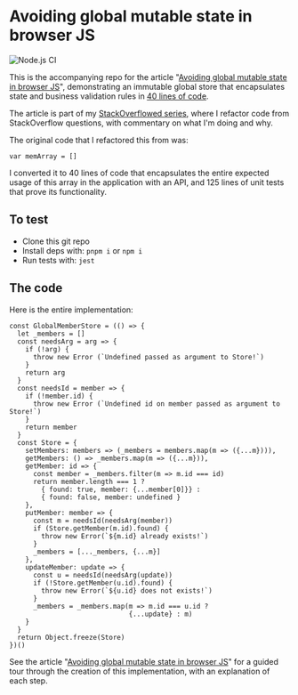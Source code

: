 # Avoiding global mutable state in browser JS

![Node.js CI](https://github.com/jwulf/immutable-global-store/workflows/Node.js%20CI/badge.svg)

This is the accompanying repo for the article "[Avoiding global mutable state in browser JS](https://www.joshwulf.com/blog/2020/02/avoid-global-state/)", demonstrating an immutable global store that encapsulates state and business validation rules in [40 lines of code](test.spec.js).

The article is part of my [StackOverflowed series](https://www.joshwulf.com/categories/stackoverflowed/), where I refactor code from StackOverflow questions, with commentary on what I'm doing and why.

The original code that I refactored this from was:

```
var memArray = []
```

I converted it to 40 lines of code that encapsulates the entire expected usage of this array in the application with an API, and 125 lines of unit tests that prove its functionality.

## To test

* Clone this git repo
* Install deps with: `pnpm i` or `npm i`
* Run tests with: `jest`

## The code

Here is the entire implementation:

```
const GlobalMemberStore = (() => {
  let _members = []
  const needsArg = arg => {
    if (!arg) {
      throw new Error (`Undefined passed as argument to Store!`)
    }
    return arg
  }
  const needsId = member => {
    if (!member.id) {
      throw new Error (`Undefined id on member passed as argument to Store!`)
    }
    return member
  }
  const Store = {
    setMembers: members => (_members = members.map(m => ({...m}))),
    getMembers: () => _members.map(m => ({...m})),
    getMember: id => {
      const member = _members.filter(m => m.id === id)
      return member.length === 1 ? 
        { found: true, member: {...member[0]}} :
        { found: false, member: undefined }
    },
    putMember: member => {
      const m = needsId(needsArg(member))
      if (Store.getMember(m.id).found) {
        throw new Error(`${m.id} already exists!`)
      }
      _members = [..._members, {...m}]
    },
    updateMember: update => {
      const u = needsId(needsArg(update))
      if (!Store.getMember(u.id).found) {
        throw new Error(`${u.id} does not exists!`)
      }
      _members = _members.map(m => m.id === u.id ? 
                              {...update} : m)
    }
  }
  return Object.freeze(Store)
})()
```

See the article "[Avoiding global mutable state in browser JS](https://www.joshwulf.com/blog/2020/02/avoid-global-state/)" for a guided tour through the creation of this implementation, with an explanation of each step.
